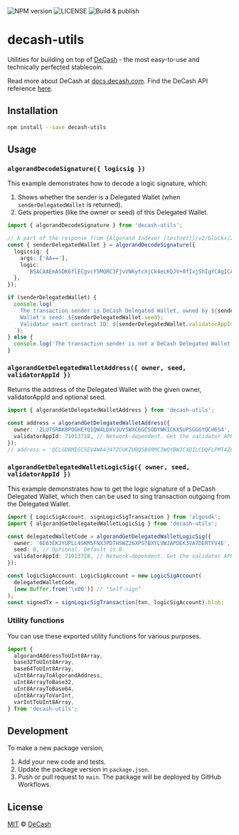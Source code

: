 ![NPM version](https://img.shields.io/npm/v/decash-utils)
![LICENSE](https://img.shields.io/npm/l/decash-utils)
![Build & publish](https://github.com/DeCash-Official/decash-utils/actions/workflows/build-and-push.yaml/badge.svg)

# decash-utils

Utilities for building on top of [DeCash](https://decash.com) - the most easy-to-use and technically
perfected stablecoin.

Read more about DeCash at [docs.decash.com](https://docs.decash.com). Find the DeCash API reference
[here](http://docs.decash.com/docs/api/overview).

## Installation

```sh
npm install --save decash-utils
```

## Usage

### `algorandDecodeSignature({ logicsig })`

This example demonstrates how to decode a logic signature, which:

1. Shows whether the sender is a Delegated Wallet (when `senderDelegatedWallet` is returned).
2. Gets properties (like the owner or seed) of this Delegated Wallet.

```typescript
import { algorandDecodeSignature } from 'decash-utils';

// A part of the response from {Algorand Indexer (testnet)}/v2/blocks/21198914
const { senderDelegatedWallet } = algorandDecodeSignature({
  logicsig: {
    args: ['AA=='],
    logic:
      'BSACAAEmASDK6flECgvcY5MQRC3FjvVNKytcXjCk4eLKQJV+0fIxjShIgYCAgICAgICAAEgxIDIDEkQtFyMSQACHLRciEkAAeAAiNQA0ADIEDEEAfjQAOBCBBhJAAA8iQAAJNAAjCDUAQv/hI0M0ADgYgeCq7qGAgICAABJAAAQiQv/cNAA4GzEWDUAABCJC/840ADEWwhoiI1I0AUAAG4ABThJAAAQiQv+1NAA0AMIaIiNSgAF2EkL/pYABWUL/4ogAEDUBQv+BLjEXKAQ1AUL/dwAiNQA0ADIEDEEAFDQAOAAoEkAACTQAIwg1AEL/5iOJIok=',
  },
});

if (senderDelegatedWallet) {
  console.log(`
    The transaction sender is DeCash Delegated Wallet, owned by ${senderDelegatedWallet.owner};
    Wallet's seed: ${senderDelegatedWallet.seed};
    Validator smart contract ID: ${senderDelegatedWallet.validatorAppId}.
  `);
} else {
  console.log('The transaction sender is not a DeCash Delegated Wallet.');
}
```

### `algorandGetDelegatedWalletAddress({ owner, seed, validatorAppId })`

Returns the address of the Delegated Wallet with the given owner, validatorAppId and optional seed.

```typescript
import { algorandGetDelegatedWalletAddress } from 'decash-utils';

const address = algorandGetDelegatedWalletAddress({
  owner: 'ZLU7SRAKBPOGHEYQIQW4LDXVJUVSWXC6GCSODYWKICKX5UPSGGGYQCH654',
  validatorAppId: 71013728, // Network-dependent. Get the validator APP ID from https://docs.decash.com/docs/concepts/delegated-wallets#verifier
});
// address = 'QCLGDBMIGC5EV4WA4J4TZCUKZURQ5BORMC3WQYBWJCXDILCDQFLPMT4ZCE'
```

### `algorandGetDelegatedWalletLogicSig({ owner, seed, validatorAppId })`

This example demonstrates how to get the logic signature of a DeCash Delegated Wallet,
which then can be used to sing transaction outgoing from the Delegated Wallet.

```typescript
import { LogicSigAccount, signLogicSigTransaction } from 'algosdk';
import { algorandGetDelegatedWalletLogicSig } from 'decash-utils';

const delegatedWalletCode = algorandGetDelegatedWalletLogicSig({
  owner: '6E63EKJYUPLL4SKM5FNX3PD7HSWZ26XPS7BXYLVWJAPDEK3VA7DERTFV4E', // The owner of the delegated wallet.
  seed: 0, // Optional. Default is 0.
  validatorAppId: 71013728, // Network-dependent. Get the validator APP ID from https://docs.decash.com/docs/concepts/delegated-wallets#verifier
});

const logicSigAccount: LogicSigAccount = new LogicSigAccount(
  delegatedWalletCode,
  [new Buffer.from('\x00')] // "Self-sign"
);
const signedTx = signLogicSigTransaction(txn, logicSigAccount).blob;
```

### Utility functions

You can use these exported utility functions for various purposes.

```typescript
import {
  algorandAddressToUInt8Array,
  base32ToUInt8Array,
  base64ToUInt8Array,
  uInt8ArrayToAlgorandAddress,
  uInt8ArrayToBase32,
  uInt8ArrayToBase64,
  uInt8ArrayToVarInt,
  varIntToUInt8Array,
} from 'decash-utils';
```

## Development

To make a new package version,

1. Add your new code and tests.
2. Update the package version in `package.json`.
3. Push or pull request to `main`. The package will be deployed by GitHub Workflows.

## License

[MIT](LICENSE) © [DeCash](https://decash.com)
